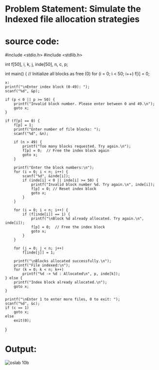# Problem Statement: Simulate the Indexed file allocation strategies
# source code:
#include <stdio.h>
#include <stdlib.h>

int f[50], i, k, j, inde[50], n, c, p;

int main() {
    // Initialize all blocks as free (0)
    for (i = 0; i < 50; i++)
        f[i] = 0;

    x:
    printf("\nEnter index block (0-49): ");
    scanf("%d", &p);

    if (p < 0 || p >= 50) {
        printf("Invalid block number. Please enter between 0 and 49.\n");
        goto x;
    }

    if (f[p] == 0) {
        f[p] = 1;
        printf("Enter number of file blocks: ");
        scanf("%d", &n);

        if (n > 49) {
            printf("Too many blocks requested. Try again.\n");
            f[p] = 0;  // Free the index block again
            goto x;
        }

        printf("Enter the block numbers:\n");
        for (i = 0; i < n; i++) {
            scanf("%d", &inde[i]);
            if (inde[i] < 0 || inde[i] >= 50) {
                printf("Invalid block number %d. Try again.\n", inde[i]);
                f[p] = 0; // Reset index block
                goto x;
            }
        }

        for (i = 0; i < n; i++) {
            if (f[inde[i]] == 1) {
                printf("\nBlock %d already allocated. Try again.\n", inde[i]);
                f[p] = 0;  // Free the index block
                goto x;
            }
        }

        for (j = 0; j < n; j++)
            f[inde[j]] = 1;

        printf("\nBlocks allocated successfully.\n");
        printf("File indexed:\n");
        for (k = 0; k < n; k++)
            printf("%d -> %d : Allocated\n", p, inde[k]);
    } else {
        printf("Index block already allocated.\n");
        goto x;
    }

    printf("\nEnter 1 to enter more files, 0 to exit: ");
    scanf("%d", &c);
    if (c == 1)
        goto x;
    else
        exit(0);
}

# Output:
![oslab 10b](https://github.com/user-attachments/assets/0fda2b15-2660-4b80-a2ce-2e831ffbb413)


